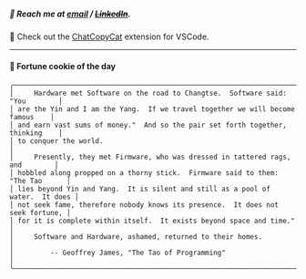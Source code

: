 ##### :calling: Reach me at **[email](mailto:johannes@stenmark.in)** ***/*** **[~~LinkedIn~~](https://www.linkedin.com/in/johannes-stenmark)**.
:feet: Check out the [ChatCopyCat](https://github.com/jstenmark/ChatCopyCat) extension for VSCode.

---
#### :cookie: Fortune cookie of the day
```smalltalk
╭────────────────────────────────────────────────────────────────────────────────╮
│     Hardware met Software on the road to Changtse.  Software said: "You        │
│ are the Yin and I am the Yang.  If we travel together we will become famous    │
│ and earn vast sums of money."  And so the pair set forth together, thinking    │
│ to conquer the world.                                                          │
│     Presently, they met Firmware, who was dressed in tattered rags, and        │
│ hobbled along propped on a thorny stick.  Firmware said to them: "The Tao      │
│ lies beyond Yin and Yang.  It is silent and still as a pool of water.  It does │
│ not seek fame, therefore nobody knows its presence.  It does not seek fortune, │
│ for it is complete within itself.  It exists beyond space and time."           │
│     Software and Hardware, ashamed, returned to their homes.                   │
│         -- Geoffrey James, "The Tao of Programming"                            │
╰────────────────────────────────────────────────────────────────────────────────╯
```
